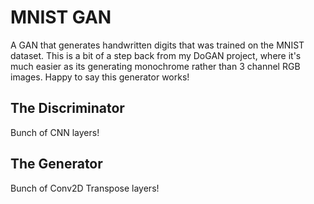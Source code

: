 # MNIST GAN

A GAN that generates handwritten digits that was trained on the MNIST dataset. This is a bit of a step back from my DoGAN project, where it's much easier as its generating monochrome rather than 3 channel RGB images. Happy to say this generator works!

## The Discriminator

Bunch of CNN layers!

## The Generator

Bunch of Conv2D Transpose layers!